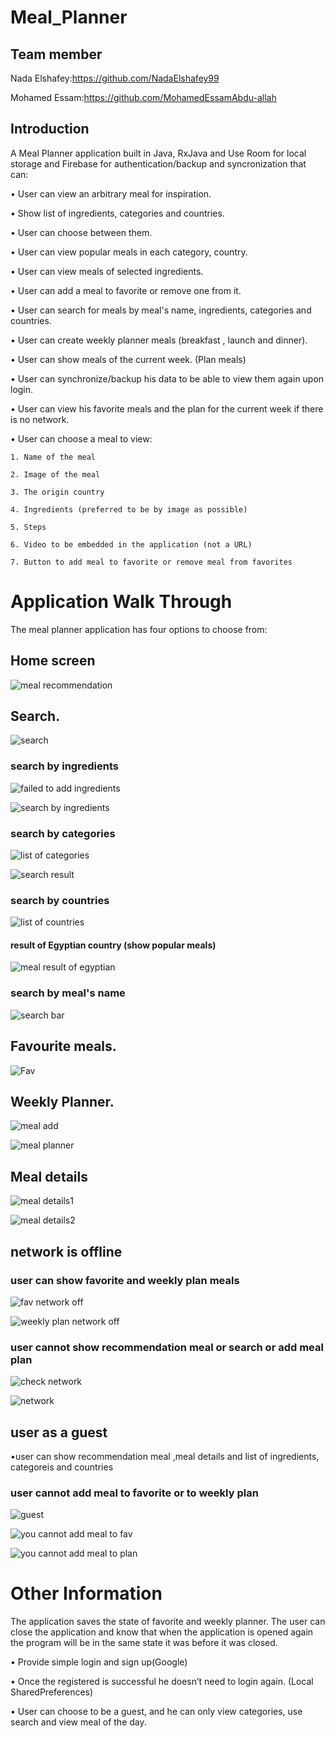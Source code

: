 # Meal_Planner
## Team member

 Nada Elshafey:https://github.com/NadaElshafey99
 
 Mohamed Essam:https://github.com/MohamedEssamAbdu-allah
 
## Introduction
A Meal Planner application built in Java, RxJava and Use Room for local storage and Firebase for authentication/backup and syncronization that can:

• User can view an arbitrary meal for inspiration.

• Show list of ingredients, categories and countries.

• User can choose between them.

• User can view popular meals in each category, country.

• User can view meals of selected ingredients.

• User can add a meal to favorite or remove one from it.

• User can search for meals by meal's name, ingredients, categories and countries.

• User can create weekly planner meals (breakfast , launch and dinner).

• User can show meals of the current week. (Plan meals)

• User can synchronize/backup his data to be able to view them again upon login.

• User can view his favorite meals and the plan for the current week if there is no network.

• User can choose a meal  to view:

    1. Name of the meal
		
    2. Image of the meal
		
    3. The origin country
		
    4. Ingredients (preferred to be by image as possible)
		
    5. Steps
		
    6. Video to be embedded in the application (not a URL)
		
    7. Button to add meal to favorite or remove meal from favorites


# Application Walk Through
The meal planner application has four options to choose from:




## Home screen


![meal recommendation](https://user-images.githubusercontent.com/121426534/220184685-1ce1d5af-4ef4-4c26-91c1-e99c323d980e.jpeg)



## Search.


![search](https://user-images.githubusercontent.com/121426534/220184858-2718158c-596e-4ada-af60-cd8a2d93e8bb.jpeg)




### search by ingredients



![failed to add ingredients](https://user-images.githubusercontent.com/121426534/220186849-a66f42f7-8d63-4eaa-b712-41973810e655.jpeg)




![search by ingredients](https://user-images.githubusercontent.com/121426534/220185012-d5436a98-7304-4315-8af7-b8110b35eba3.jpeg)




### search by categories



![list of categories](https://user-images.githubusercontent.com/121426534/220185110-837a27a2-ee94-4eda-8e41-b10a8fef639e.jpeg)




![search result](https://user-images.githubusercontent.com/121426534/220185308-2e02a214-9fa4-4dd4-ab5e-368d4d648392.jpeg)



### search by countries



![list of countries](https://user-images.githubusercontent.com/121426534/220185235-361be65a-6953-4077-bedd-aadc9bc68022.jpeg)





#### result of Egyptian country (show popular meals)




![meal result of egyptian](https://user-images.githubusercontent.com/121426534/220187085-4ff6d76a-805b-48fe-9d6a-c4c9d2c7be75.jpeg)






### search by meal's name



![search bar](https://user-images.githubusercontent.com/121426534/220185448-4a5556c2-4fea-4e8d-b4b4-56f0be316987.jpeg)






## Favourite meals.


![Fav](https://user-images.githubusercontent.com/121426534/220186090-f26ca585-3019-4c2d-9535-5b186a3c4c39.jpeg)






## Weekly Planner.


![meal add](https://user-images.githubusercontent.com/121426534/220186159-9dbb7e1a-56ff-4da2-bca5-0a9215a3496b.jpeg)




![meal planner](https://user-images.githubusercontent.com/121426534/220186197-377569f2-d22f-4a4c-9a70-4ad42c315f55.jpeg)







## Meal details



![meal details1](https://user-images.githubusercontent.com/121426534/220186352-4ef21126-1fe1-482b-8047-e1ba3db4e6e7.jpeg)




![meal details2](https://user-images.githubusercontent.com/121426534/220186370-1d8bf0c7-5418-4feb-8629-4a9d1ff4f0ea.jpeg)






## network is offline


### user can show favorite and weekly plan meals



![fav network off](https://user-images.githubusercontent.com/121426534/220187420-12859064-2398-4f76-96f9-acf5e481c449.jpeg)




![weekly plan network off](https://user-images.githubusercontent.com/121426534/220187889-c01fdb4c-b235-4f6a-95eb-a9f4c8dea48e.jpeg)





### user cannot show recommendation meal or search or add meal plan



![check network](https://user-images.githubusercontent.com/121426534/220188776-5e65c0ab-9949-4d23-9261-44a5e24cd335.jpeg)




![network](https://user-images.githubusercontent.com/121426534/220187541-45723963-ff5b-4d52-b72d-58f5b4fb4768.jpeg)





## user as a guest


•user can show recommendation meal ,meal details and list of ingredients, categoreis and countries





### user cannot add meal to favorite or to weekly plan



![guest](https://user-images.githubusercontent.com/121426534/220188195-642b7047-da02-4dc9-a0a9-4203c4300a0b.jpeg)



![you cannot add meal to fav](https://user-images.githubusercontent.com/121426534/220188948-4d3c96ef-5a86-4e42-8d69-2babbb9caef5.jpeg)




![you cannot add meal to plan](https://user-images.githubusercontent.com/121426534/220189076-ac089e88-e96e-4ee9-a602-6a5ce16e86ae.jpeg)






# Other Information
The application saves the state of favorite and weekly planner. The user can  close the application and know that when the application is opened again the program will be in the same state it was before it was closed.

• Provide simple login and sign up(Google)

• Once the registered is successful he doesn’t need to login again. (Local SharedPreferences)

• User can choose to be a guest, and he can only view categories, use search and view meal of the day.
